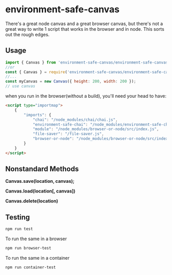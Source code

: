 environment-safe-canvas
=======================


There's a great node canvas and a great browser canvas, but there's not a great way to write 1 script that works in the browser and in node. This sorts out the rough edges.

Usage
-----

```javascript
import { Canvas } from 'environment-safe-canvas/environment-safe-canvas.mjs';
//or
const { Canvas } = require('environment-safe-canvas/environment-safe-canvas.js');
//...
const myCanvas = new Canvas({ height: 200, width: 200 });
// use canvas
```
when you run in the browser(without a build), you'll need your head to have:
```html
<script type="importmap">
    {
        "imports": {
            "chai": "/node_modules/chai/chai.js",
            "environment-safe-chai": "/node_modules/environment-safe-chai/environment-safe-chai.mjs",
            "module": "/node_modules/browser-or-node/src/index.js",
            "file-saver": "/file-saver.js",
            "browser-or-node": "/node_modules/browser-or-node/src/index.js"
        }
    }
</script>
```

Nonstandard Methods
-------------------

**Canvas.save(location, canvas);**

**Canvas.load(location[, canvas])**

**Canvas.delete(location)**

Testing
-------

```bash
npm run test
```

To run the same in a browser

```bash
npm run browser-test
```

To run the same in a container

```bash
npm run container-test
```
